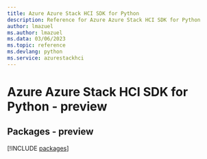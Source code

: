 ```yaml
---
title: Azure Azure Stack HCI SDK for Python
description: Reference for Azure Azure Stack HCI SDK for Python
author: lmazuel
ms.author: lmazuel
ms.data: 03/06/2023
ms.topic: reference
ms.devlang: python
ms.service: azurestackhci
---
```

# Azure Azure Stack HCI SDK for Python - preview
## Packages - preview
[!INCLUDE [packages](azure-stack-hci-index.md)]